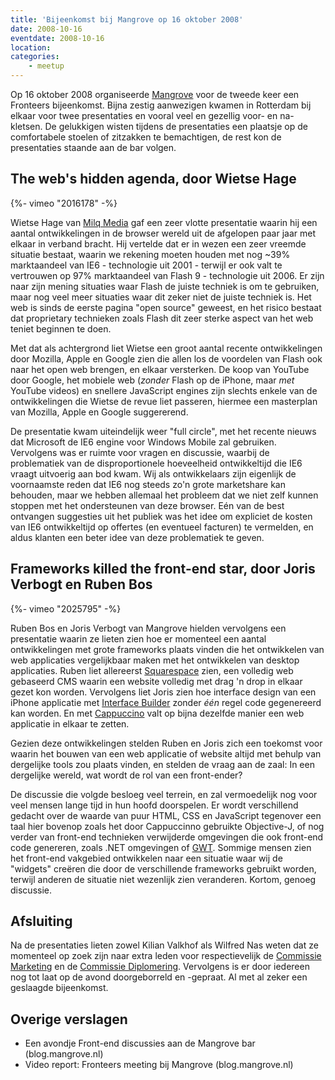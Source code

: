 ```yaml
---
title: 'Bijeenkomst bij Mangrove op 16 oktober 2008'
date: 2008-10-16
eventdate: 2008-10-16
location:
categories:
    - meetup
---
```


Op 16 oktober 2008 organiseerde [Mangrove](http://www.mangrove.nl/) voor de tweede keer een Fronteers bijeenkomst. Bijna zestig aanwezigen kwamen in Rotterdam bij elkaar voor twee presentaties en vooral veel en gezellig voor- en na-kletsen. De gelukkigen wisten tijdens de presentaties een plaatsje op de comfortabele stoelen of zitzakken te bemachtigen, de rest kon de presentaties staande aan de bar volgen.

## The web's hidden agenda, door Wietse Hage

{%- vimeo "2016178" -%}

Wietse Hage van [Milq Media](http://www.milq.nl/) gaf een zeer vlotte presentatie waarin hij een aantal ontwikkelingen in de browser wereld uit de afgelopen paar jaar met elkaar in verband bracht. Hij vertelde dat er in wezen een zeer vreemde situatie bestaat, waarin we rekening moeten houden met nog ~39% marktaandeel van IE6 - technologie uit 2001 - terwijl er ook valt te vertrouwen op 97% marktaandeel van Flash 9 - technologie uit 2006. Er zijn naar zijn mening situaties waar Flash de juiste techniek is om te gebruiken, maar nog veel meer situaties waar dit zeker niet de juiste techniek is. Het web is sinds de eerste pagina "open source" geweest, en het risico bestaat dat proprietary technieken zoals Flash dit zeer sterke aspect van het web teniet beginnen te doen.

Met dat als achtergrond liet Wietse een groot aantal recente ontwikkelingen door Mozilla, Apple en Google zien die allen los de voordelen van Flash ook naar het open web brengen, en elkaar versterken. De koop van YouTube door Google, het mobiele web (_zonder_ Flash op de iPhone, maar _met_ YouTube videos) en snellere JavaScript engines zijn slechts enkele van de ontwikkelingen die Wietse de revue liet passeren, hiermee een masterplan van Mozilla, Apple en Google suggererend.

De presentatie kwam uiteindelijk weer "full circle", met het recente nieuws dat Microsoft de IE6 engine voor Windows Mobile zal gebruiken. Vervolgens was er ruimte voor vragen en discussie, waarbij de problematiek van de disproportionele hoeveelheid ontwikkeltijd die IE6 vraagt uitvoerig aan bod kwam. Wij als ontwikkelaars zijn eigenlijk de voornaamste reden dat IE6 nog steeds zo'n grote marketshare kan behouden, maar we hebben allemaal het probleem dat we niet zelf kunnen stoppen met het ondersteunen van deze browser. Eén van de best ontvangen suggesties uit het publiek was het idee om expliciet de kosten van IE6 ontwikkeltijd op offertes (en eventueel facturen) te vermelden, en aldus klanten een beter idee van deze problematiek te geven.

## Frameworks killed the front-end star, door Joris Verbogt en Ruben Bos

{%- vimeo "2025795" -%}

Ruben Bos en Joris Verbogt van Mangrove hielden vervolgens een presentatie waarin ze lieten zien hoe er momenteel een aantal ontwikkelingen met grote frameworks plaats vinden die het ontwikkelen van web applicaties vergelijkbaar maken met het ontwikkelen van desktop applicaties. Ruben liet allereerst [Squarespace](http://www.squarespace.com/) zien, een volledig web gebaseerd CMS waarin een website volledig met drag 'n drop in elkaar gezet kon worden. Vervolgens liet Joris zien hoe interface design van een iPhone applicatie met [Interface Builder](http://developer.apple.com/tools/interfacebuilder.html) zonder _één_ regel code gegenereerd kan worden. En met [Cappuccino](http://cappuccino.org/) valt op bijna dezelfde manier een web applicatie in elkaar te zetten.

Gezien deze ontwikkelingen stelden Ruben en Joris zich een toekomst voor waarin het bouwen van een web applicatie of website altijd met behulp van dergelijke tools zou plaats vinden, en stelden de vraag aan de zaal: In een dergelijke wereld, wat wordt de rol van een front-ender?

De discussie die volgde besloeg veel terrein, en zal vermoedelijk nog voor veel mensen lange tijd in hun hoofd doorspelen. Er wordt verschillend gedacht over de waarde van puur HTML, CSS en JavaScript tegenover een taal hier bovenop zoals het door Cappuccinno gebruikte Objective-J, of nog verder van front-end technieken verwijderde omgevingen die ook front-end code genereren, zoals .NET omgevingen of [GWT](http://code.google.com/webtoolkit/). Sommige mensen zien het front-end vakgebied ontwikkelen naar een situatie waar wij de "widgets" creëren die door de verschillende frameworks gebruikt worden, terwijl anderen de situatie niet wezenlijk zien veranderen. Kortom, genoeg discussie.

## Afsluiting

Na de presentaties lieten zowel Kilian Valkhof als Wilfred Nas weten dat ze momenteel op zoek zijn naar extra leden voor respectievelijk de [Commissie Marketing](/vereniging/commissies/marketing) en de [Commissie Diplomering](/vereniging/commissies/diplomering). Vervolgens is er door iedereen nog tot laat op de avond doorgeborreld en -gepraat. Al met al zeker een geslaagde bijeenkomst.

## Overige verslagen

-   Een avondje Front-end discussies aan de Mangrove bar (blog.mangrove.nl)
-   Video report: Fronteers meeting bij Mangrove (blog.mangrove.nl)
